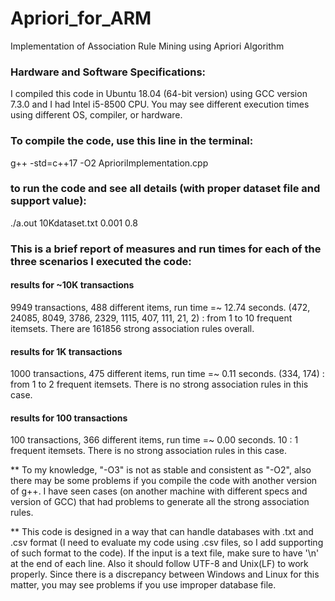 # Apriori_for_ARM
Implementation of Association Rule Mining using Apriori Algorithm

### Hardware and Software Specifications:
I compiled this code in Ubuntu 18.04 (64-bit version) using GCC version 7.3.0 and I had Intel i5-8500 CPU.
You may see different execution times using different OS, compiler, or hardware.

### To compile the code, use this line in the terminal:
g++ -std=c++17 -O2 AprioriImplementation.cpp

### to run the code and see all details (with proper dataset file and support value):
./a.out 10Kdataset.txt 0.001 0.8

### This is a brief report of measures and run times for each of the three scenarios I executed the code:

#### results for \~10K transactions
9949 transactions, 488 different items, run time =~ 12.74 seconds.
(472, 24085, 8049, 3786, 2329, 1115, 407, 111, 21, 2) : from 1 to 10 frequent itemsets.
There are 161856 strong association rules overall.


#### results for 1K transactions
1000 transactions, 475 different items, run time =~ 0.11 seconds.
(334, 174) : from 1 to 2 frequent itemsets.
There is no strong association rules in this case.


#### results for 100 transactions
100 transactions, 366 different items, run time =~ 0.00 seconds.
10 : 1 frequent itemsets.
There is no strong association rules in this case.


** To my knowledge, "-O3" is not as stable and consistent as "-O2", also there
   may be some problems if you compile the code with another version of g++. I
   have seen cases (on another machine with different specs and version of GCC)
   that had problems to generate all the strong association rules.

** This code is designed in a way that can handle databases with .txt and .csv
   format (I need to evaluate my code using .csv files, so I add supporting of
   such format to the code). If the input is a text file, make sure to have '\n'
   at the end of each line. Also it should follow UTF-8 and Unix(LF) to work
   properly. Since there is a discrepancy between Windows and Linux for this
   matter, you may see problems if you use improper database file.

